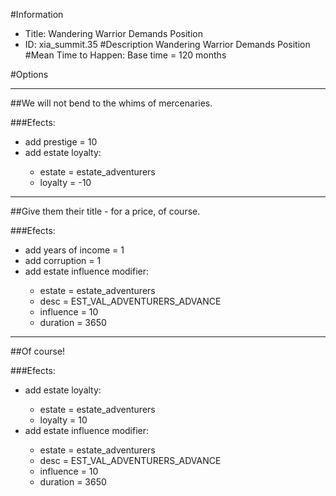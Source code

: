 #Information
 - Title: Wandering Warrior Demands Position
 - ID: xia_summit.35
#Description
Wandering Warrior Demands Position
#Mean Time to Happen:
Base time = 120 months

#Options

___
##We will not bend to the whims of mercenaries.

###Efects:<ul><li>add prestige = 10</li><li>add estate loyalty:</li><ul><li>estate = estate_adventurers</li><li>loyalty = -10</li></ul></ul>

___
##Give them their title - for a price, of course.

###Efects:<ul><li>add years of income = 1</li><li>add corruption = 1</li><li>add estate influence modifier:</li><ul><li>estate = estate_adventurers</li><li>desc = EST_VAL_ADVENTURERS_ADVANCE</li><li>influence = 10</li><li>duration = 3650</li></ul></ul>

___
##Of course!

###Efects:<ul><li>add estate loyalty:</li><ul><li>estate = estate_adventurers</li><li>loyalty = 10</li></ul><li>add estate influence modifier:</li><ul><li>estate = estate_adventurers</li><li>desc = EST_VAL_ADVENTURERS_ADVANCE</li><li>influence = 10</li><li>duration = 3650</li></ul></ul>
